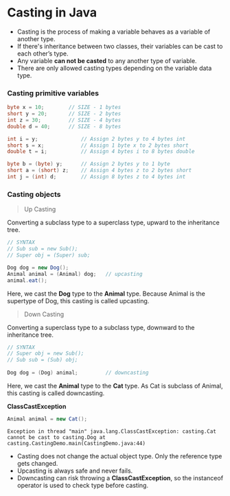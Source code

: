 # Casting in Java

* Casting is the process of making a variable behaves as a variable of another type. 
* If there's inheritance between two classes, their variables can be cast to each 
other’s type.
* Any variable **can not be casted** to any another type of variable.
* There are only allowed casting types depending on the variable data type.

### Casting primitive variables

```java
byte x = 10;        // SIZE - 1 bytes
short y = 20;       // SIZE - 2 bytes
int z = 30;         // SIZE - 4 bytes
double d = 40;      // SIZE - 8 bytes

int i = y;              // Assign 2 bytes y to 4 bytes int
short s = x;            // Assign 1 byte x to 2 bytes short
double t = i;           // Assign 4 bytes i to 8 bytes double

byte b = (byte) y;      // Assign 2 bytes y to 1 byte
short a = (short) z;    // Assign 4 bytes z to 2 bytes short
int j = (int) d;        // Assign 8 bytes z to 4 bytes int

```

### Casting objects

> Up Casting
>
Converting a subclass type to a superclass type, upward to the inheritance tree.

```java
// SYNTAX 
// Sub sub = new Sub();
// Super obj = (Super) sub;

Dog dog = new Dog();
Animal animal = (Animal) dog;   // upcasting
animal.eat();
```
Here, we cast the **Dog** type to the **Animal** type. Because Animal is the supertype of Dog, 
this casting is called upcasting.

> Down Casting

Converting a superclass type to a subclass type, downward to the inheritance tree.

```java
// SYNTAX 
// Super obj = new Sub();
// Sub sub = (Sub) obj;
     
Dog dog = (Dog) animal;         // downcasting
```
Here, we cast the **Animal** type to the **Cat** type. 
As Cat is subclass of Animal, this casting is called downcasting.


**ClassCastException**
```java
Animal animal = new Cat();
```
```
Exception in thread "main" java.lang.ClassCastException: casting.Cat cannot be cast to casting.Dog at casting.CastingDemo.main(CastingDemo.java:44)
```

* Casting does not change the actual object type. Only the reference type gets changed.
*  Upcasting is always safe and never fails.
*  Downcasting can risk throwing a **ClassCastException**, so the instanceof operator is used to 
check type before casting.
